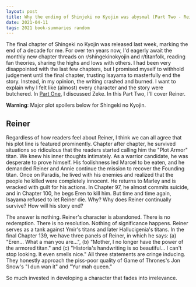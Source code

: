 ```yaml
---
layout: post
title: Why the ending of Shinjeki no Kyojin was abysmal (Part Two - Reiner)
date: 2021-04-11
tags: 2021 book-summaries random
---
```


The final chapter of Shingeki no Kyojin was released last week, marking the end of a decade
for me. 
For over ten years now, I'd eagerly await the monthly new chapter threads on 
r/shingekinokyojin and r/titanfolk, reading fan theories, sharing the highs and lows with others. I had been very
disappointed with the last few chapters, but I promised myself to withhold judgement until
the final chapter, trusting Isayama to masterfully end the story. Instead, in my opinion,
the writing crashed and burned. I want to explain why I felt like (almost) every character
 and the story were butchered. In [Part One](2021-04-07-shingeki-no-kyojin-part-1.md), I
discussed Zeke. In this Part Two, I'll cover Reiner.

__Warning__: Major plot spoilers below for Shingeki no Kyojin.

## Reiner

Regardless of how readers feel about Reiner, I think we can all agree that his plot line
is featured prominently. Chapter after chapter, he survived
situations so ridiculous that the readers started calling him the "Plot Armor" titan.
We knew his inner thoughts intimately. As a warrior candidate, he was desperate to
prove himself. His foolishness led Marcel to be eaten, and he demanded Reiner and Annie
continue the mission to recover the Founding titan. Once on Paradis, he lived with his
enemies and realized that the people he killed were completely innocent. He returns
to Marley and is wracked with guilt for his actions. In Chapter 97, he almost commits
suicide, and in Chapter 100, he begs Eren to kill him. But time and time again,
Isayama refused to let Reiner die. Why? Why does Reiner continually survive? How will
his story end?

The answer is nothing. Reiner's character is abandoned. There is no redemption.
There is no resolution. Nothing of significance
happens. Reiner serves as a tank against Ymir's titans and later
Hallucigenia's titans. In the final Chapter 139, we have
three panels of Reiner, in which he says: (a) "Eren... What a man you are...", (b)
"Mother, I no longer have the power of the armored titan." and (c) "Historia's
handwriting is so beautiful... I can't stop looking. It even smells nice."
All three statements are cringe inducing. They honestly approach the piss-poor
quality of Game of Thrones's Jon Snow's "I dun wan it" and "Yur mah queen."

So much invested in developing a character that fades into irrelevance.